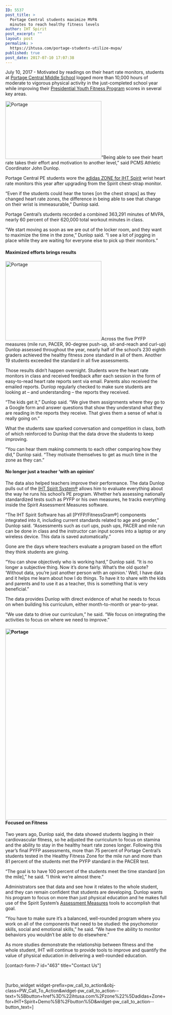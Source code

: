 ```yaml
---
ID: 5537
post_title: >
  Portage Central students maximize MVPA
  minutes to reach healthy fitness levels
author: IHT Spirit
post_excerpt: ""
layout: post
permalink: >
  https://ihtusa.com/portage-students-utilize-mvpa/
published: true
post_date: 2017-07-10 17:07:38
---
```

July 10, 2017 - <span style="font-weight: 400;">Motivated by readings on their heart rate monitors, students at </span><a href="http://cms.portageps.org/"><span style="font-weight: 400;">Portage Central Middle School</span></a><span style="font-weight: 400;"> logged more than 10,000 hours of moderate to vigorous physical activity in the just-completed school year while improving their </span><a href="http://pyfp.org/"><span style="font-weight: 400;">Presidential Youth Fitness Program</span></a><span style="font-weight: 400;"> scores in several key areas. </span>

<span style="font-weight: 400;"><a href="https://ihtusa.com/wp-content/uploads/2017/07/Portage4.jpg"><img class="alignleft wp-image-5511 size-medium" src="https://ihtusa.com/wp-content/uploads/2017/07/Portage4-300x181.jpg" alt="Portage" width="300" height="181" /></a>“Being able to see their heart rate takes their effort and motivation to another level,” said PCMS Athletic Coordinator John Dunlop. </span>

<span style="font-weight: 400;">Portage Central PE students wore the </span><a href="http://ihtusa.com/zone"><span style="font-weight: 400;">adidas ZONE for IHT Spirit</span></a><span style="font-weight: 400;"> wrist heart rate monitors this year after upgrading from the Spirit chest-strap monitor.</span><!--more-->

<span style="font-weight: 400;">“Even if the students could hear the tones [on the chest straps] as they changed heart rate zones, the difference in being able to see that change on their wrist is immeasurable,” Dunlop said.</span>

<span style="font-weight: 400;">Portage Central’s students recorded a combined 363,291 minutes of MVPA, nearly 60 percent of their 620,000 total workout minutes in class. </span>

<span style="font-weight: 400;">“We start moving as soon as we are out of the locker room, and they want to maximize the time in the zone,” Dunlop said. “I see a lot of jogging in place while they are waiting for everyone else to pick up their monitors.”</span>
<h4><b>Maximized efforts brings results</b></h4>
<span style="font-weight: 400;"><a href="https://ihtusa.com/wp-content/uploads/2017/07/Portage3.jpg"><img class="alignright wp-image-5512 size-medium" src="https://ihtusa.com/wp-content/uploads/2017/07/Portage3-300x248.jpg" alt="Portage" width="300" height="248" /></a>Across the five PYFP measures (mile run, PACER, 90-degree push-up, sit-and-reach and curl-up) Dunlop assessed throughout the year, nearly half of the school’s 230 eighth graders achieved the healthy fitness zone standard in all of them. Another 19 students exceeded the standard in all five assessments.</span>

<span style="font-weight: 400;">Those results didn’t happen overnight. Students wore the heart rate monitors in class and received feedback after each session in the form of easy-to-read heart rate reports sent via email. Parents also received the emailed reports. Dunlop regularly checked to make sure students are looking at – and understanding – the reports they received. </span>

<span style="font-weight: 400;">“The kids get it,” Dunlop said. “We give them assignments where they go to a Google form and answer questions that show they understand what they are reading in the reports they receive. That gives them a sense of what is really going on.”</span>

<span style="font-weight: 400;">What the students saw sparked conversation and competition in class, both of which reinforced to Dunlop that the data drove the students to keep improving.</span>

<span style="font-weight: 400;">“You can hear them making comments to each other comparing how they did,” Dunlop said. “They motivate themselves to get as much time in the zone as they can.”</span>
<h4><b>No longer just a teacher ‘with an opinion’</b></h4>
<span style="font-weight: 400;">The data also helped teachers improve their performance. The data Dunlop pulls out of the </span><a href="http://ihtusa.com/spirit-system"><span style="font-weight: 400;">IHT Spirit System®</span></a><span style="font-weight: 400;"> allows him to evaluate everything about the way he runs his school’s PE program. Whether he’s assessing nationally standardized tests such as PYFP or his own measures, he tracks everything inside the Spirit Assessment Measures software.</span>

<span style="font-weight: 400;">“The IHT Spirit Software has all [PYFP/FitnessGram®] components integrated into it, including current standards related to age and gender,” Dunlop said. “Assessments such as curl ups, push ups, PACER and mile run can be done in class and the instructor can input scores into a laptop or any wireless device. This data is saved automatically.”</span>

<span style="font-weight: 400;">Gone are the days where teachers evaluate a program based on the effort they think students are giving.</span>

<span style="font-weight: 400;">“You can show objectively who is working hard,” Dunlop said. “It is no longer a subjective thing. Now it’s done fairly. What’s the old quote? ‘Without data, you’re just another person with an opinion.’ Well, I have data and it helps me learn about how I do things. To have it to share with the kids and parents and to use it as a teacher, this is something that is very beneficial.”</span>

<span style="font-weight: 400;">The data provides Dunlop with direct evidence of what he needs to focus on when building his curriculum, either month-to-month or year-to-year.</span>

<span style="font-weight: 400;">“We use data to drive our curriculum,” he said. “We focus on integrating the activities to focus on where we need to improve.” </span>
<h4><b><a href="https://ihtusa.com/wp-content/uploads/2017/07/Portage7.jpg"><img class="aligncenter size-full wp-image-5513" src="https://ihtusa.com/wp-content/uploads/2017/07/Portage7.jpg" alt="Portage" width="966" height="598" /></a>Focused on Fitness</b></h4>
<span style="font-weight: 400;">Two years ago, Dunlop said, the data showed students lagging in their cardiovascular fitness, so he adjusted the curriculum to focus on stamina and the ability to stay in the healthy heart rate zones longer. Following this year’s final PYFP assessments, more than 75 percent of Portage Central’s students tested in the Healthy Fitness Zone for the mile run and more than 81 percent of the students met the PYFP standard in the PACER test.</span>

<span style="font-weight: 400;">“The goal is to have 100 percent of the students meet the time standard [on the mile],” he said. “I think we’re almost there.”</span>

<span style="font-weight: 400;">Administrators see that data and see how it relates to the whole student, and they can remain confident that students are developing. Dunlop wants his program to focus on more than just physical education and he makes full use of the Spirit System’s </span><a href="https://ihtusa.com/spirit-system/assessment-software/"><span style="font-weight: 400;">Assessment Measures</span></a><span style="font-weight: 400;"> tools to accomplish that goal. </span>

<span style="font-weight: 400;">“You have to make sure it’s a balanced, well-rounded program where you work on all of the components that need to be studied: the psychomotor skills, social and emotional skills,” he said. “We have the ability to monitor behaviors you wouldn’t be able to do elsewhere.”</span>

<span style="font-weight: 400;">As more studies demonstrate the relationship between fitness and the whole student, IHT will continue to provide tools to improve and quantify the value of physical education in delivering a well-rounded education.</span>
<p style="text-align: left;">[contact-form-7 id="463" title="Contact Us"]</p>
&nbsp;

[turbo_widget widget-prefix=pw_call_to_action&obj-class=PW_Call_To_Action&widget-pw_call_to_action--text=%5Bbutton+href%3D%22ihtusa.com%2Fzone%22%5Dadidas+Zone+for+IHT+Spirit+Demo%5B%2Fbutton%5D&widget-pw_call_to_action--button_text=]

&nbsp;